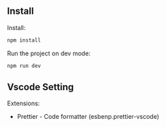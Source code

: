 ## Install
Install:
```javascript
npm install
```
Run the project on dev mode:
```javascript
npm run dev
```

## Vscode Setting
Extensions:
- Prettier - Code formatter (esbenp.prettier-vscode)
